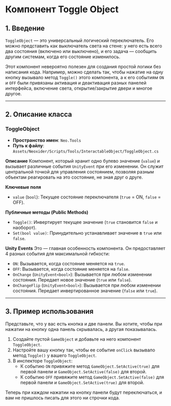 # Компонент Toggle Object

## 1. Введение

`ToggleObject` — это универсальный логический переключатель. Его можно представить как выключатель света на стене: у него есть всего два состояния (включено или выключено), и его задача — сообщить другим системам, когда его состояние изменилось.

Этот компонент невероятно полезен для создания простой логики без написания кода. Например, можно сделать так, чтобы нажатие на одну кнопку вызывало метод `Toggle()` этого компонента, а к его событиям `ON` и `OFF` были привязаны активация и деактивация разных панелей интерфейса, включение света, открытие/закрытие двери и многое другое.

---

## 2. Описание класса

### ToggleObject
- **Пространство имен**: `Neo.Tools`
- **Путь к файлу**: `Assets/Neoxider/Scripts/Tools/InteractableObject/ToggleObject.cs`

**Описание**
Компонент, который хранит одно булево значение (`value`) и вызывает различные события `UnityEvent` при его изменении. Он служит центральной точкой для управления состоянием, позволяя разным объектам реагировать на это состояние, не зная друг о друге.

**Ключевые поля**
- `value` (`bool`): Текущее состояние переключателя (`true` = ON, `false` = OFF).

**Публичные методы (Public Methods)**
- `Toggle()`: Инвертирует текущее значение (`true` становится `false` и наоборот).
- `Set(bool value)`: Принудительно устанавливает значение в `true` или `false`.

**Unity Events**
Это — главная особенность компонента. Он предоставляет 4 разных события для максимальной гибкости:
- `ON`: Вызывается, когда состояние меняется на `true`.
- `OFF`: Вызывается, когда состояние меняется на `false`.
- `OnChange` (`UnityEvent<bool>`): Вызывается при любом изменении состояния. Передает новое значение (`true` или `false`).
- `OnChangeFlip` (`UnityEvent<bool>`): Вызывается при любом изменении состояния. Передает инвертированное значение (`false` или `true`).

---

## 3. Пример использования

Представьте, что у вас есть кнопка и две панели. Вы хотите, чтобы при нажатии на кнопку одна панель скрывалась, а другая показывалась.

1.  Создайте пустой `GameObject` и добавьте на него компонент `ToggleObject`.
2.  Настройте вашу кнопку так, чтобы ее событие `onClick` вызывало метод `Toggle()` у вашего `ToggleObject`.
3.  В инспекторе `ToggleObject`:
    - К событию `ON` привяжите метод `GameObject.SetActive(true)` для первой панели и `GameObject.SetActive(false)` для второй.
    - К событию `OFF` привяжите метод `GameObject.SetActive(false)` для первой панели и `GameObject.SetActive(true)` для второй.

Теперь при каждом нажатии на кнопку панели будут переключаться, и вам не пришлось писать для этого ни строчки кода.
